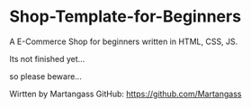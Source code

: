 # Shop-Template-for-Beginners
A E-Commerce Shop for beginners written in HTML, CSS, JS.

Its not finished yet... 

so please beware...


Wirtten by Martangass
GitHub: https://github.com/Martangass
